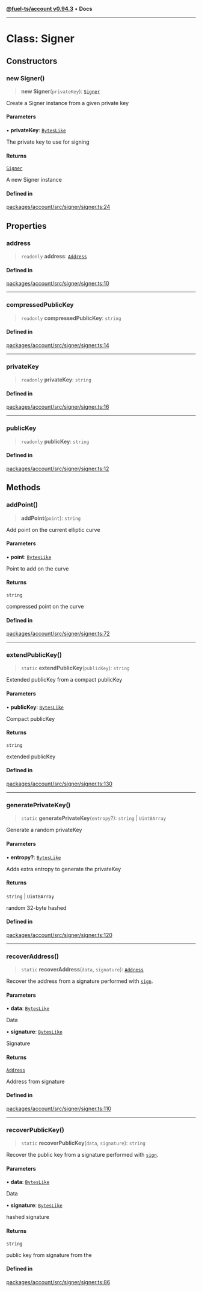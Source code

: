 [**@fuel-ts/account v0.94.3**](../index.md) • **Docs**

***

# Class: Signer

## Constructors

### new Signer()

> **new Signer**(`privateKey`): [`Signer`](Signer.md)

Create a Signer instance from a given private key

#### Parameters

• **privateKey**: [`BytesLike`](../Interfaces/index.md#byteslike)

The private key to use for signing

#### Returns

[`Signer`](Signer.md)

A new Signer instance

#### Defined in

[packages/account/src/signer/signer.ts:24](https://github.com/FuelLabs/fuels-ts/blob/cc962ddd723eecfdc3547cbf3cf6ebcfd052d837/packages/account/src/signer/signer.ts#L24)

## Properties

### address

> `readonly` **address**: [`Address`](../Address/Address.md)

#### Defined in

[packages/account/src/signer/signer.ts:10](https://github.com/FuelLabs/fuels-ts/blob/cc962ddd723eecfdc3547cbf3cf6ebcfd052d837/packages/account/src/signer/signer.ts#L10)

***

### compressedPublicKey

> `readonly` **compressedPublicKey**: `string`

#### Defined in

[packages/account/src/signer/signer.ts:14](https://github.com/FuelLabs/fuels-ts/blob/cc962ddd723eecfdc3547cbf3cf6ebcfd052d837/packages/account/src/signer/signer.ts#L14)

***

### privateKey

> `readonly` **privateKey**: `string`

#### Defined in

[packages/account/src/signer/signer.ts:16](https://github.com/FuelLabs/fuels-ts/blob/cc962ddd723eecfdc3547cbf3cf6ebcfd052d837/packages/account/src/signer/signer.ts#L16)

***

### publicKey

> `readonly` **publicKey**: `string`

#### Defined in

[packages/account/src/signer/signer.ts:12](https://github.com/FuelLabs/fuels-ts/blob/cc962ddd723eecfdc3547cbf3cf6ebcfd052d837/packages/account/src/signer/signer.ts#L12)

## Methods

### addPoint()

> **addPoint**(`point`): `string`

Add point on the current elliptic curve

#### Parameters

• **point**: [`BytesLike`](../Interfaces/index.md#byteslike)

Point to add on the curve

#### Returns

`string`

compressed point on the curve

#### Defined in

[packages/account/src/signer/signer.ts:72](https://github.com/FuelLabs/fuels-ts/blob/cc962ddd723eecfdc3547cbf3cf6ebcfd052d837/packages/account/src/signer/signer.ts#L72)

***

### extendPublicKey()

> `static` **extendPublicKey**(`publicKey`): `string`

Extended publicKey from a compact publicKey

#### Parameters

• **publicKey**: [`BytesLike`](../Interfaces/index.md#byteslike)

Compact publicKey

#### Returns

`string`

extended publicKey

#### Defined in

[packages/account/src/signer/signer.ts:130](https://github.com/FuelLabs/fuels-ts/blob/cc962ddd723eecfdc3547cbf3cf6ebcfd052d837/packages/account/src/signer/signer.ts#L130)

***

### generatePrivateKey()

> `static` **generatePrivateKey**(`entropy`?): `string` \| `Uint8Array`

Generate a random privateKey

#### Parameters

• **entropy?**: [`BytesLike`](../Interfaces/index.md#byteslike)

Adds extra entropy to generate the privateKey

#### Returns

`string` \| `Uint8Array`

random 32-byte hashed

#### Defined in

[packages/account/src/signer/signer.ts:120](https://github.com/FuelLabs/fuels-ts/blob/cc962ddd723eecfdc3547cbf3cf6ebcfd052d837/packages/account/src/signer/signer.ts#L120)

***

### recoverAddress()

> `static` **recoverAddress**(`data`, `signature`): [`Address`](../Address/Address.md)

Recover the address from a signature performed with [`sign`](#sign).

#### Parameters

• **data**: [`BytesLike`](../Interfaces/index.md#byteslike)

Data

• **signature**: [`BytesLike`](../Interfaces/index.md#byteslike)

Signature

#### Returns

[`Address`](../Address/Address.md)

Address from signature

#### Defined in

[packages/account/src/signer/signer.ts:110](https://github.com/FuelLabs/fuels-ts/blob/cc962ddd723eecfdc3547cbf3cf6ebcfd052d837/packages/account/src/signer/signer.ts#L110)

***

### recoverPublicKey()

> `static` **recoverPublicKey**(`data`, `signature`): `string`

Recover the public key from a signature performed with [`sign`](#sign).

#### Parameters

• **data**: [`BytesLike`](../Interfaces/index.md#byteslike)

Data

• **signature**: [`BytesLike`](../Interfaces/index.md#byteslike)

hashed signature

#### Returns

`string`

public key from signature from the

#### Defined in

[packages/account/src/signer/signer.ts:86](https://github.com/FuelLabs/fuels-ts/blob/cc962ddd723eecfdc3547cbf3cf6ebcfd052d837/packages/account/src/signer/signer.ts#L86)
